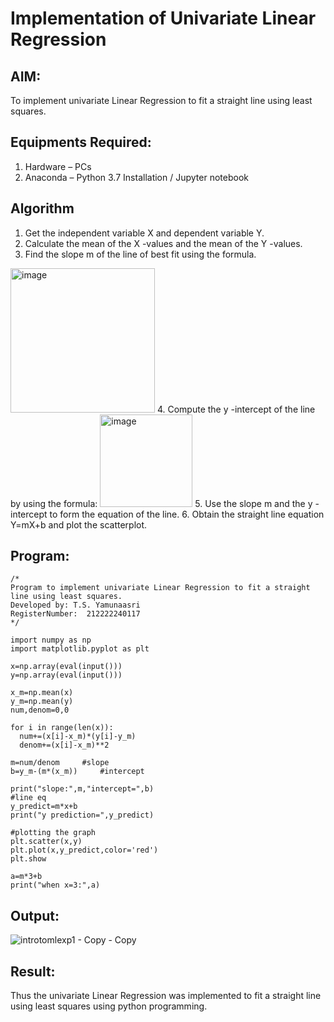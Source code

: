 # Implementation of Univariate Linear Regression
## AIM:
To implement univariate Linear Regression to fit a straight line using least squares.

## Equipments Required:
1. Hardware – PCs
2. Anaconda – Python 3.7 Installation / Jupyter notebook

## Algorithm
1. Get the independent variable X and dependent variable Y.
2. Calculate the mean of the X -values and the mean of the Y -values.
3. Find the slope m of the line of best fit using the formula. 
<img width="231" alt="image" src="https://user-images.githubusercontent.com/93026020/192078527-b3b5ee3e-992f-46c4-865b-3b7ce4ac54ad.png">
4. Compute the y -intercept of the line by using the formula:
<img width="148" alt="image" src="https://user-images.githubusercontent.com/93026020/192078545-79d70b90-7e9d-4b85-9f8b-9d7548a4c5a4.png">
5. Use the slope m and the y -intercept to form the equation of the line.
6. Obtain the straight line equation Y=mX+b and plot the scatterplot.

## Program:
```
/*
Program to implement univariate Linear Regression to fit a straight line using least squares.
Developed by: T.S. Yamunaasri
RegisterNumber:  212222240117
*/

import numpy as np
import matplotlib.pyplot as plt

x=np.array(eval(input()))
y=np.array(eval(input()))

x_m=np.mean(x)
y_m=np.mean(y)
num,denom=0,0

for i in range(len(x)):
  num+=(x[i]-x_m)*(y[i]-y_m)
  denom+=(x[i]-x_m)**2

m=num/denom     #slope
b=y_m-(m*(x_m))     #intercept

print("slope:",m,"intercept=",b)
#line eq
y_predict=m*x+b
print("y prediction=",y_predict)

#plotting the graph
plt.scatter(x,y)
plt.plot(x,y_predict,color='red')
plt.show

a=m*3+b
print("when x=3:",a)
```
## Output:
![introtomlexp1 - Copy - Copy](https://user-images.githubusercontent.com/115707860/225343605-34cbd9b4-5469-48eb-ba0b-d439f2b06b22.png)



## Result:
Thus the univariate Linear Regression was implemented to fit a straight line using least squares using python programming.
